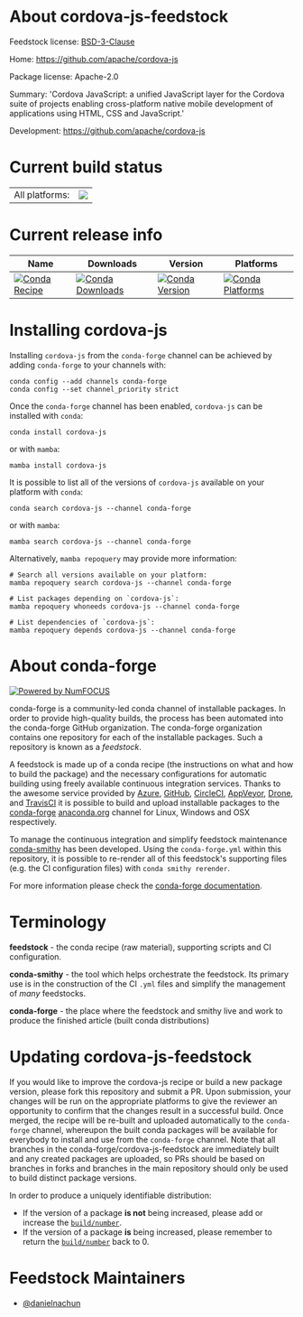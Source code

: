 About cordova-js-feedstock
==========================

Feedstock license: [BSD-3-Clause](https://github.com/conda-forge/cordova-js-feedstock/blob/main/LICENSE.txt)

Home: https://github.com/apache/cordova-js

Package license: Apache-2.0

Summary: 'Cordova JavaScript: a unified JavaScript layer for the Cordova suite of projects enabling cross-platform native mobile development of applications using HTML, CSS and JavaScript.'

Development: https://github.com/apache/cordova-js

Current build status
====================


<table><tr><td>All platforms:</td>
    <td>
      <a href="https://dev.azure.com/conda-forge/feedstock-builds/_build/latest?definitionId=24440&branchName=main">
        <img src="https://dev.azure.com/conda-forge/feedstock-builds/_apis/build/status/cordova-js-feedstock?branchName=main">
      </a>
    </td>
  </tr>
</table>

Current release info
====================

| Name | Downloads | Version | Platforms |
| --- | --- | --- | --- |
| [![Conda Recipe](https://img.shields.io/badge/recipe-cordova--js-green.svg)](https://anaconda.org/conda-forge/cordova-js) | [![Conda Downloads](https://img.shields.io/conda/dn/conda-forge/cordova-js.svg)](https://anaconda.org/conda-forge/cordova-js) | [![Conda Version](https://img.shields.io/conda/vn/conda-forge/cordova-js.svg)](https://anaconda.org/conda-forge/cordova-js) | [![Conda Platforms](https://img.shields.io/conda/pn/conda-forge/cordova-js.svg)](https://anaconda.org/conda-forge/cordova-js) |

Installing cordova-js
=====================

Installing `cordova-js` from the `conda-forge` channel can be achieved by adding `conda-forge` to your channels with:

```
conda config --add channels conda-forge
conda config --set channel_priority strict
```

Once the `conda-forge` channel has been enabled, `cordova-js` can be installed with `conda`:

```
conda install cordova-js
```

or with `mamba`:

```
mamba install cordova-js
```

It is possible to list all of the versions of `cordova-js` available on your platform with `conda`:

```
conda search cordova-js --channel conda-forge
```

or with `mamba`:

```
mamba search cordova-js --channel conda-forge
```

Alternatively, `mamba repoquery` may provide more information:

```
# Search all versions available on your platform:
mamba repoquery search cordova-js --channel conda-forge

# List packages depending on `cordova-js`:
mamba repoquery whoneeds cordova-js --channel conda-forge

# List dependencies of `cordova-js`:
mamba repoquery depends cordova-js --channel conda-forge
```


About conda-forge
=================

[![Powered by
NumFOCUS](https://img.shields.io/badge/powered%20by-NumFOCUS-orange.svg?style=flat&colorA=E1523D&colorB=007D8A)](https://numfocus.org)

conda-forge is a community-led conda channel of installable packages.
In order to provide high-quality builds, the process has been automated into the
conda-forge GitHub organization. The conda-forge organization contains one repository
for each of the installable packages. Such a repository is known as a *feedstock*.

A feedstock is made up of a conda recipe (the instructions on what and how to build
the package) and the necessary configurations for automatic building using freely
available continuous integration services. Thanks to the awesome service provided by
[Azure](https://azure.microsoft.com/en-us/services/devops/), [GitHub](https://github.com/),
[CircleCI](https://circleci.com/), [AppVeyor](https://www.appveyor.com/),
[Drone](https://cloud.drone.io/welcome), and [TravisCI](https://travis-ci.com/)
it is possible to build and upload installable packages to the
[conda-forge](https://anaconda.org/conda-forge) [anaconda.org](https://anaconda.org/)
channel for Linux, Windows and OSX respectively.

To manage the continuous integration and simplify feedstock maintenance
[conda-smithy](https://github.com/conda-forge/conda-smithy) has been developed.
Using the ``conda-forge.yml`` within this repository, it is possible to re-render all of
this feedstock's supporting files (e.g. the CI configuration files) with ``conda smithy rerender``.

For more information please check the [conda-forge documentation](https://conda-forge.org/docs/).

Terminology
===========

**feedstock** - the conda recipe (raw material), supporting scripts and CI configuration.

**conda-smithy** - the tool which helps orchestrate the feedstock.
                   Its primary use is in the construction of the CI ``.yml`` files
                   and simplify the management of *many* feedstocks.

**conda-forge** - the place where the feedstock and smithy live and work to
                  produce the finished article (built conda distributions)


Updating cordova-js-feedstock
=============================

If you would like to improve the cordova-js recipe or build a new
package version, please fork this repository and submit a PR. Upon submission,
your changes will be run on the appropriate platforms to give the reviewer an
opportunity to confirm that the changes result in a successful build. Once
merged, the recipe will be re-built and uploaded automatically to the
`conda-forge` channel, whereupon the built conda packages will be available for
everybody to install and use from the `conda-forge` channel.
Note that all branches in the conda-forge/cordova-js-feedstock are
immediately built and any created packages are uploaded, so PRs should be based
on branches in forks and branches in the main repository should only be used to
build distinct package versions.

In order to produce a uniquely identifiable distribution:
 * If the version of a package **is not** being increased, please add or increase
   the [``build/number``](https://docs.conda.io/projects/conda-build/en/latest/resources/define-metadata.html#build-number-and-string).
 * If the version of a package **is** being increased, please remember to return
   the [``build/number``](https://docs.conda.io/projects/conda-build/en/latest/resources/define-metadata.html#build-number-and-string)
   back to 0.

Feedstock Maintainers
=====================

* [@danielnachun](https://github.com/danielnachun/)

